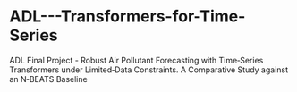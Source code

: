 # ADL---Transformers-for-Time-Series
ADL Final Project - Robust Air Pollutant Forecasting with Time‑Series Transformers under Limited‑Data Constraints. A Comparative Study against an N‑BEATS Baseline
